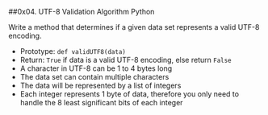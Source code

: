##0x04. UTF-8 Validation
Algorithm
Python

Write a method that determines if a given data set represents a valid UTF-8 encoding.

* Prototype: `def validUTF8(data)`
* Return: `True` if data is a valid UTF-8 encoding, else return `False`
* A character in UTF-8 can be 1 to 4 bytes long
* The data set can contain multiple characters
* The data will be represented by a list of integers
* Each integer represents 1 byte of data, therefore you only need to handle the 8 least significant bits of each integer
